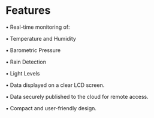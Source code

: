 # Features

•	Real-time monitoring of:

•	Temperature and Humidity

•	Barometric Pressure

•	Rain Detection

•	Light Levels

•	Data displayed on a clear LCD screen.

•	Data securely published to the cloud for remote access.

•	Compact and user-friendly design.



